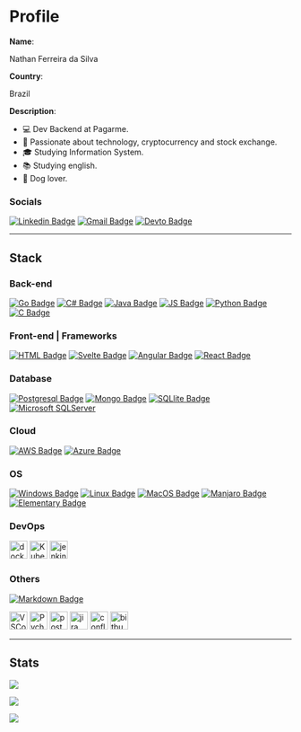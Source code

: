 # Profile

**Name**: 

Nathan Ferreira da Silva

**Country**: 

Brazil

**Description**:
- 💻 Dev Backend at Pagarme.
- 👾 Passionate about technology, cryptocurrency and stock exchange.
- 🎓 Studying Information System.
- 📚 Studying english.
- 🐶 Dog lover.

### Socials

[![Linkedin Badge](https://img.shields.io/badge/-LinkedIn-blue?style=for-the-badge&logo=Linkedin&logoColor=white&link=https://www.linkedin.com/in/ntfm/)](https://www.linkedin.com/in/ntfm/)
[![Gmail Badge](https://img.shields.io/badge/-Gmail-c14438?style=for-the-badge&logo=Gmail&logoColor=white&link=mailto:ntfm95@gmail.com)](mailto:ntfm95@gmail.com[)
[![Devto Badge](https://img.shields.io/badge/dev.to-0A0A0A?style=for-the-badge&logo=dev.to&logoColor=white&link=https://dev.to/ntferr)](https://dev.to/ntferr)

---

## Stack

### Back-end

[![Go Badge](https://img.shields.io/badge/Go-00ADD8?style=for-the-badge&logo=go&logoColor=white)]()
[![C# Badge](https://img.shields.io/badge/C%23-239120?style=for-the-badge&logo=c-sharp&logoColor=white)]()
[![Java Badge](https://img.shields.io/badge/Java-ED8B00?style=for-the-badge&logo=openjdk&logoColor=white)]()
[![JS Badge](https://img.shields.io/badge/JavaScript-F7DF1E?style=for-the-badge&logo=javascript&logoColor=black)]()
[![Python Badge](https://img.shields.io/badge/Python-3776AB?style=for-the-badge&logo=python&logoColor=white)]()
[![C Badge](https://img.shields.io/badge/C-00599C?style=for-the-badge&logo=c&logoColor=white)]()

### Front-end | Frameworks

[![HTML Badge](https://img.shields.io/badge/HTML5-E34F26?style=for-the-badge&logo=html5&logoColor=white)]()
[![Svelte Badge](https://img.shields.io/badge/Svelte-4A4A55?style=for-the-badge&logo=svelte&logoColor=FF3E00)]()
[![Angular Badge](https://img.shields.io/badge/Angular-DD0031?style=for-the-badge&logo=angular&logoColor=white)]()
[![React Badge](https://img.shields.io/badge/React-20232A?style=for-the-badge&logo=react&logoColor=61DAFB)]()

### Database

[![Postgresql Badge](https://img.shields.io/badge/PostgreSQL-316192?style=for-the-badge&logo=postgresql&logoColor=white)]()
[![Mongo Badge](https://img.shields.io/badge/MongoDB-4EA94B?style=for-the-badge&logo=mongodb&logoColor=white)]()
[![SQLlite Badge](https://img.shields.io/badge/SQLite-07405E?style=for-the-badge&logo=sqlite&logoColor=white)]()
[![Microsoft SQLServer](https://img.shields.io/badge/Microsoft_SQL_Server-CC2927?style=for-the-badge&logo=microsoft-sql-server&logoColor=white)]()

### Cloud

[![AWS Badge](https://img.shields.io/badge/Amazon_AWS-232F3E?style=for-the-badge&logo=amazon-aws&logoColor=white)]()
[![Azure Badge](https://img.shields.io/badge/Microsoft_Azure-0089D6?style=for-the-badge&logo=microsoft-azure&logoColor=white)]()

### OS

[![Windows Badge](https://img.shields.io/badge/Windows-0078D6?style=for-the-badge&logo=windows&logoColor=white)]()
[![Linux Badge](https://img.shields.io/badge/Linux-FCC624?style=for-the-badge&logo=linux&logoColor=black)]()
[![MacOS Badge](https://img.shields.io/badge/mac%20os-000000?style=for-the-badge&logo=apple&logoColor=white)]()
[![Manjaro Badge](https://img.shields.io/badge/manjaro-35BF5C?style=for-the-badge&logo=manjaro&logoColor=white)]()
[![Elementary Badge](https://img.shields.io/badge/Elementary%20OS-64BAFF?style=for-the-badge&logo=elementary&logoColor=white)]()

### DevOps
<p>
  <img title="Docker" height="32" src="https://cdn.iconscout.com/icon/free/png-256/docker-12-1175229.png" alt="docker"/>
  <img title="Kubernetes" height="32" src="https://img.icons8.com/color/48/000000/kubernetes.png"/>
  <img title="Jenkins" height="32" src="https://cdn.iconscout.com/icon/free/png-256/jenkins-1-282385.png" alt="jenkins"/>
</p>

### Others

[![Markdown Badge](https://img.shields.io/badge/Markdown-000000?style=for-the-badge&logo=markdown&logoColor=white)]()
<p>
  <img title="VSCode" height="32" src="https://img.icons8.com/color/48/000000/visual-studio-code-2019.png"/>
  <img title="Pycharm" height="32" src="https://img.icons8.com/color/48/000000/pycharm.png"/>
  <img title="Postman" height="32" src="https://sdtimes.com/wp-content/uploads/2018/08/logo-glyph.png" alt="postman"/>
  <img title="Jira" height="32" src="https://cdn.worldvectorlogo.com/logos/jira-1.svg" alt="jira"/></code>
  <img title="Confluence" height="32" src="https://seeklogo.com/images/C/confluence-logo-D9B07137C2-seeklogo.com.png" alt="confluence"/></code>
  <img title="Bitbucket" height="32" src="https://cdn4.iconfinder.com/data/icons/logos-and-brands/512/44_Bitbucket_logo_logos-512.png" alt="bitbucket"/>
</p>

---

## Stats

![](https://github-profile-trophy.vercel.app/?username=ntferr&theme=radical&no-frame=false&no-bg=false&margin-w=4)

![](https://github-readme-stats.vercel.app/api?username=ntferr&theme=dark&hide_border=false&include_all_commits=false&count_private=false)<br/>

![](https://github-readme-stats.vercel.app/api/top-langs/?username=ntferr&theme=dark&hide_border=false&include_all_commits=false&count_private=false&layout=compact)

